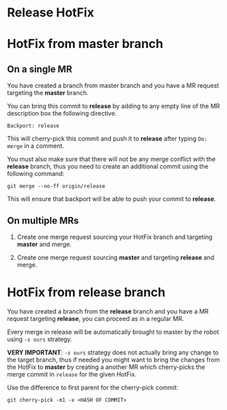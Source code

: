 Release HotFix
===============

# HotFix from master branch

## On a single MR

You have created a branch from master branch and you have a MR request targeting
the __master__ branch.

You can bring this commit to __release__ by adding to any empty line of the MR
description box the following directive.

```
Backport: release
```

This will cherry-pick this commit and push it to __release__ after typing `Do:
merge` in a comment.

You must also make sure that there will not be any merge conflict with the 
__release__ branch, thus you need to create an additional commit using the following
command:

```
git merge --no-ff origin/release
```

This will ensure that backport will be able to push your commit to __release__.

## On multiple MRs

1. Create one merge request sourcing your HotFix branch and targeting __master__
and merge.

2. Create one merge request sourcing __master__ and targeting __release__ and merge.

# HotFix from release branch

You have created a branch from the __release__ branch and you have a MR request
targeting __release__, you can proceed as in a regular MR.

Every merge in release will be automatically brought to master by the robot
using `-s ours` strategy. 

__VERY IMPORTANT__: `-s ours` strategy does not actually bring any change to the 
target branch, thus if needed you might want to bring the changes
from the HotFix to __master__ by creating a another MR which cherry-picks
the merge commit in `release` for the given HotFix.

Use the difference to first parent for the cherry-pick commit:

```
git cherry-pick -m1 -x <HASH OF COMMIT>
```

